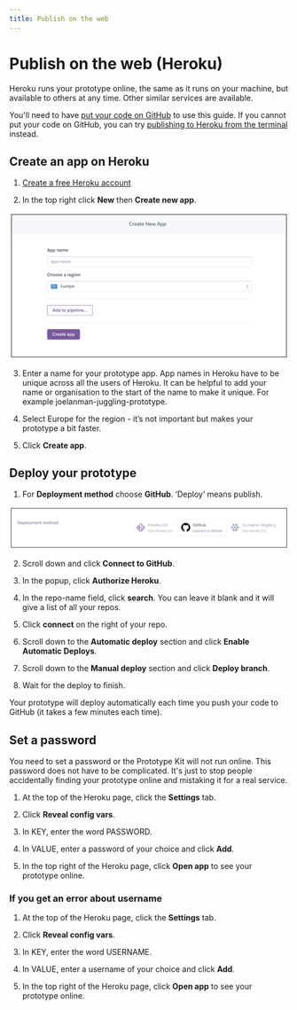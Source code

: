```yaml
---
title: Publish on the web
---
```

# Publish on the web (Heroku)

Heroku runs your prototype online, the same as it runs on your machine, but available to others at any time. Other similar services are available.

You'll need to have [put your code on GitHub](/docs/github-desktop) to use this guide. If you cannot put your code on GitHub, you can try [publishing to Heroku from the terminal](/docs/publishing-on-heroku-terminal) instead.

## Create an app on Heroku

1. [Create a free Heroku account](https://heroku.com)

2. In the top right click **New** then **Create new app**.

![Screenshot of a Heroku account-home page that is titled 'Create a new app'. There are 2 input fields on the page. A text input labelled 'App name'. And a drop-down labelled 'Choose a region'. There is a button labelled 'Add to pipeline' and another button labelled 'Create app'.](/public/images/docs/heroku-create-app.png)

3. Enter a name for your prototype app. App names in Heroku have to be unique across all the users of Heroku. It can be helpful to add your name or organisation to the start of the name to make it unique. For example joelanman-juggling-prototype.

4. Select Europe for the region - it’s not important but makes your prototype a bit faster.

5. Click **Create app**.

## Deploy your prototype

1. For **Deployment method** choose **GitHub**. ‘Deploy’ means publish.

![Screenshot of a section on the Heroku page that has the heading 'Deployment method'. It lists 3 links, left to right: 1. Heroku Git. 2. GitHub. 3. Container Registry.](/public/images/docs/heroku-deploy.png)

2. Scroll down and click **Connect to GitHub**.

3. In the popup, click **Authorize Heroku**.

4. In the repo-name field, click **search**. You can leave it blank and it will give a list of all your repos.

5. Click **connect** on the right of your repo.

6. Scroll down to the **Automatic deploy** section and click **Enable Automatic Deploys**.

7. Scroll down to the **Manual deploy** section and click **Deploy branch**.

8. Wait for the deploy to finish.

Your prototype will deploy automatically each time you push your code to GitHub (it takes a few minutes each time).

## Set a password

You need to set a password or the Prototype Kit will not run online. This password does not have to be complicated. It's just to stop people accidentally finding your prototype online and mistaking it for a real service.

1. At the top of the Heroku page, click the **Settings** tab.

2. Click **Reveal config vars**.

3. In KEY, enter the word PASSWORD.

4. In VALUE, enter a password of your choice and click **Add**.

5. In the top right of the Heroku page, click **Open app** to see your prototype online.

### If you get an error about username

1. At the top of the Heroku page, click the **Settings** tab.

2. Click **Reveal config vars**.

3. In KEY, enter the word USERNAME.

4. In VALUE, enter a username of your choice and click **Add**.

5. In the top right of the Heroku page, click **Open app** to see your prototype online.
